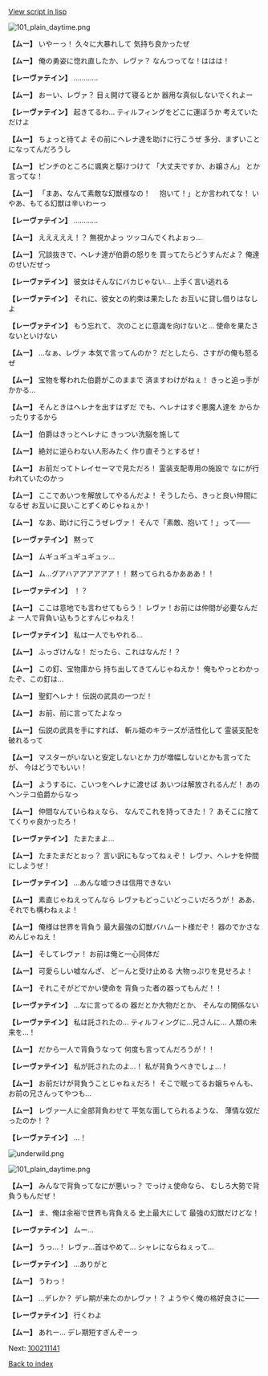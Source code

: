 [View script in lisp](../scripts/100211130.txt)

![101_plain_daytime.png](../images/backgrounds/101_plain_daytime.png)

**【ムー】**
いやーっ！
久々に大暴れして
気持ち良かったぜ

**【ムー】**
俺の勇姿に惚れ直したか、レヴァ？
なんつってな！ははは！

**【レーヴァテイン】**
…………

**【ムー】**
おーい、レヴァ？
目ぇ開けて寝るとか
器用な真似しないでくれよー

**【レーヴァテイン】**
起きてるわ…
ティルフィングをどこに運ぼうか
考えていただけよ

**【ムー】**
ちょっと待てよ
その前にヘレナ達を助けに行こうぜ
多分、まずいことになってんだろうし

**【ムー】**
ピンチのところに颯爽と駆けつけて
「大丈夫ですか、お嬢さん」
とか言ってな！

**【ムー】**
「まあ、なんて素敵な幻獣様なの！
　抱いて！」とか言われてな！
いやあ、もてる幻獣は辛いわーっ

**【レーヴァテイン】**
…………

**【ムー】**
えええええ！？
無視かよっ
ツッコんでくれよぉっ…

**【ムー】**
冗談抜きで、ヘレナ達が伯爵の怒りを
買ってたらどうすんだよ？
俺達のせいだぜっ

**【レーヴァテイン】**
彼女はそんなにバカじゃない…
上手く言い逃れる

**【レーヴァテイン】**
それに、彼女との約束は果たした
お互いに貸し借りはなしよ

**【レーヴァテイン】**
もう忘れて、
次のことに意識を向けないと…
使命を果たさないといけない

**【ムー】**
…なぁ、レヴァ
本気で言ってんのか？
だとしたら、さすがの俺も怒るぜ

**【ムー】**
宝物を奪われた伯爵がこのままで
済ますわけがねぇ！
きっと追っ手がかかる…

**【ムー】**
そんときはヘレナを出すはずだ
でも、ヘレナはすぐ悪魔人達を
からかったりするから

**【ムー】**
伯爵はきっとヘレナに
きっつい洗脳を施して

**【ムー】**
絶対に逆らわない人形みたく
作り直そうとするぜ！

**【ムー】**
お前だってトレイセーマで見ただろ！
霊装支配専用の施設で
なにが行われていたのかっ

**【ムー】**
ここであいつを解放してやるんだよ！
そうしたら、きっと良い仲間になるぜ
お互いに良いことずくめじゃねぇか！

**【ムー】**
なあ、助けに行こうぜレヴァ！
そんで「素敵、抱いて！」って――

**【レーヴァテイン】**
黙って

**【ムー】**
ムギュギュギュギュッ…

**【ムー】**
ム…グアハアアアアアア！！
黙ってられるかあああ！！

**【レーヴァテイン】**
！？

**【ムー】**
ここは意地でも言わせてもらう！
レヴァ！お前には仲間が必要なんだよ
一人で背負い込もうとすんじゃねえ！

**【レーヴァテイン】**
私は一人でもやれる…

**【ムー】**
ふっざけんな！
だったら、これはなんだ！？

**【ムー】**
この釘、宝物庫から
持ち出してきてんじゃねえか！
俺もやっとわかったぞ、この釘は…

**【ムー】**
聖釘ヘレナ！
伝説の武具の一つだ！

**【ムー】**
お前、前に言ってたよなっ

**【ムー】**
伝説の武具を手にすれば、
斬ル姫のキラーズが活性化して
霊装支配を破れるって

**【ムー】**
マスターがいないと安定しないとか
力が増幅しないとかも言ってたが、
今はどうでもいい！

**【ムー】**
ようするに、こいつをヘレナに渡せば
あいつは解放されるんだ！
あのヘンテコ伯爵からなっ

**【ムー】**
仲間なんていらねぇなら、
なんでこれを持ってきた！？
あそこに捨ててくりゃ良かったろ！

**【レーヴァテイン】**
たまたまよ…

**【ムー】**
たまたまだとぉっ？
言い訳にもなってねぇぞ！
レヴァ、ヘレナを仲間にしようぜ！

**【レーヴァテイン】**
…あんな嘘つきは信用できない

**【ムー】**
素直じゃねえってんなら
レヴァもどっこいどっこいだろうが！
ああ、それでも構わねぇよ！

**【ムー】**
俺様は世界を背負う
最大最強の幻獣バハムート様だぞ！
器のでかさなめんじゃねえ！

**【ムー】**
そしてレヴァ！
お前は俺と一心同体だ

**【ムー】**
可愛らしい嘘なんざ、
どーんと受け止める
大物っぷりを見せろよ！

**【ムー】**
それこそがどでかい使命を
背負った者の器ってもんだ！！

**【レーヴァテイン】**
…なに言ってるの
器だとか大物だとか、
そんなの関係ない

**【レーヴァテイン】**
私は託されたの…
ティルフィングに…兄さんに…
人類の未来を…！

**【ムー】**
だから一人で背負うなって
何度も言ってんだろうが！！

**【レーヴァテイン】**
私が託されたのよ…！
私が背負うべきでしょ…！

**【ムー】**
お前だけが背負うことじゃねぇだろ！
そこで眠ってるお嬢ちゃんも、
お前の兄さんってやつも…

**【ムー】**
レヴァ一人に全部背負わせて
平気な面してられるような、
薄情な奴だったのか！？

**【レーヴァテイン】**
…！

![underwild.png](../images/backgrounds/underwild.png)

![101_plain_daytime.png](../images/backgrounds/101_plain_daytime.png)

**【ムー】**
みんなで背負ってなにが悪いっ？
でっけぇ使命なら、
むしろ大勢で背負うもんだぜ！

**【ムー】**
ま、俺は余裕で世界も背負える
史上最大にして
最強の幻獣だけどな！

**【レーヴァテイン】**
ムー…

**【ムー】**
うっ…！
レヴァ…首はやめて…
シャレにならねぇって…

**【レーヴァテイン】**
…ありがと

**【ムー】**
うわっ！

**【ムー】**
…デレか？
デレ期が来たのかレヴァ！？
ようやく俺の格好良さに――

**【レーヴァテイン】**
行くわよ

**【ムー】**
あれー…
デレ期短すぎんぞーっ


Next: [100211141](100211141.md)

[Back to index](index.md)

